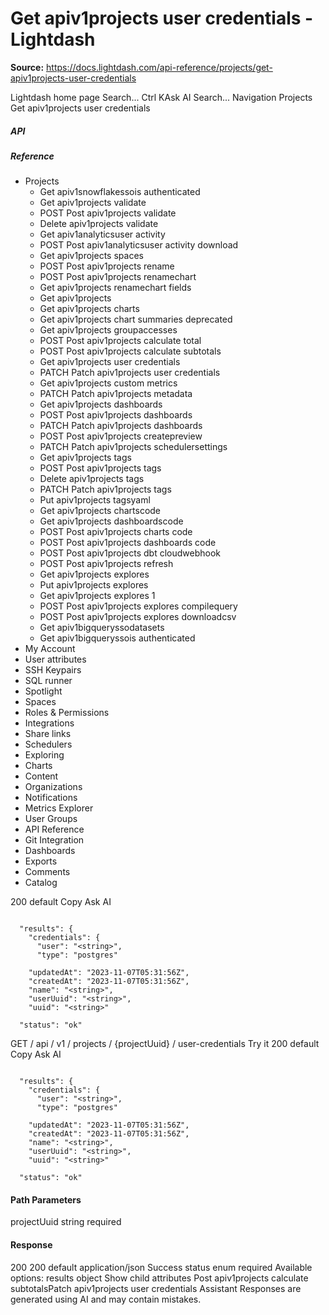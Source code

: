 # Get apiv1projects user credentials - Lightdash

**Source:** https://docs.lightdash.com/api-reference/projects/get-apiv1projects-user-credentials

Lightdash home page
Search...
Ctrl KAsk AI
Search...
Navigation
Projects
Get apiv1projects user credentials
##### API


##### Reference
  * Projects
    * Get apiv1snowflakessois authenticated
    * Get apiv1projects validate
    * POST
Post apiv1projects validate
    * Delete apiv1projects validate
    * Get apiv1analyticsuser activity
    * POST
Post apiv1analyticsuser activity download
    * Get apiv1projects spaces
    * POST
Post apiv1projects rename
    * POST
Post apiv1projects renamechart
    * Get apiv1projects renamechart fields
    * Get apiv1projects
    * Get apiv1projects charts
    * Get apiv1projects chart summaries
deprecated
    * Get apiv1projects groupaccesses
    * POST
Post apiv1projects calculate total
    * POST
Post apiv1projects calculate subtotals
    * Get apiv1projects user credentials
    * PATCH
Patch apiv1projects user credentials
    * Get apiv1projects custom metrics
    * PATCH
Patch apiv1projects metadata
    * Get apiv1projects dashboards
    * POST
Post apiv1projects dashboards
    * PATCH
Patch apiv1projects dashboards
    * POST
Post apiv1projects createpreview
    * PATCH
Patch apiv1projects schedulersettings
    * Get apiv1projects tags
    * POST
Post apiv1projects tags
    * Delete apiv1projects tags
    * PATCH
Patch apiv1projects tags
    * Put apiv1projects tagsyaml
    * Get apiv1projects chartscode
    * Get apiv1projects dashboardscode
    * POST
Post apiv1projects charts code
    * POST
Post apiv1projects dashboards code
    * POST
Post apiv1projects dbt cloudwebhook
    * POST
Post apiv1projects refresh
    * Get apiv1projects explores
    * Put apiv1projects explores
    * Get apiv1projects explores 1
    * POST
Post apiv1projects explores compilequery
    * POST
Post apiv1projects explores downloadcsv
    * Get apiv1bigqueryssodatasets
    * Get apiv1bigqueryssois authenticated
  * My Account
  * User attributes
  * SSH Keypairs
  * SQL runner
  * Spotlight
  * Spaces
  * Roles & Permissions
  * Integrations
  * Share links
  * Schedulers
  * Exploring
  * Charts
  * Content
  * Organizations
  * Notifications
  * Metrics Explorer
  * User Groups
  * API Reference
  * Git Integration
  * Dashboards
  * Exports
  * Comments
  * Catalog


200
default
Copy
Ask AI
```

  "results": {
    "credentials": {
      "user": "<string>",
      "type": "postgres"

    "updatedAt": "2023-11-07T05:31:56Z",
    "createdAt": "2023-11-07T05:31:56Z",
    "name": "<string>",
    "userUuid": "<string>",
    "uuid": "<string>"

  "status": "ok"

```

GET
/
api
/
v1
/
projects
/
{projectUuid}
/
user-credentials
Try it
200
default
Copy
Ask AI
```

  "results": {
    "credentials": {
      "user": "<string>",
      "type": "postgres"

    "updatedAt": "2023-11-07T05:31:56Z",
    "createdAt": "2023-11-07T05:31:56Z",
    "name": "<string>",
    "userUuid": "<string>",
    "uuid": "<string>"

  "status": "ok"

```

#### Path Parameters
projectUuid
string
required
#### Response
200
200 default
application/json
Success
status
enum<string>
required
Available options: 
results
object
Show child attributes
Post apiv1projects calculate subtotalsPatch apiv1projects user credentials
Assistant
Responses are generated using AI and may contain mistakes.


